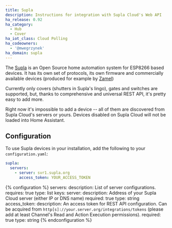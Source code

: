 ```yaml
---
title: Supla
description: Instructions for integration with Supla Cloud's Web API
ha_release: 0.92
ha_category:
  - Hub
  - Cover
ha_iot_class: Cloud Polling
ha_codeowners:
  - '@mwegrzynek'
ha_domain: supla
---
```


The [Supla](https://supla.org/) is an Open Source home automation system for ESP8266 based devices. It has its own set of protocols, its own firmware and commercially available devices (produced for example by [Zamel](https://zamel.pl/pl-PL/produkty/supla-sterowanie-wi-fi))

Currently only covers (shutters in Supla's lingo), gates and switches are supported, but, thanks to comprehensive and universal REST API, it's pretty easy to add more.

Right now it's impossible to add a device -- all of them are discovered from Supla Cloud's servers or yours.
Devices disabled on Supla Cloud will not be loaded into Home Assistant.

## Configuration

To use Supla devices in your installation, add the following to your `configuration.yaml`:

```yaml
supla:
  servers:
    - server: svr1.supla.org
      access_token: YOUR_ACCESS_TOKEN
```

{% configuration %}
servers:
  description: List of server configurations.
  requires: true
  type: list
  keys:
    server:
      description: Address of your Supla Cloud server (either IP or DNS name)
      required: true
      type: string
    access_token:
      description: An access token for REST API configuration. Can be acquired from `http[s]://your.server.org/integrations/tokens` (please add at least Channel's Read and Action Execution permissions).
      required: true
      type: string
{% endconfiguration %}
